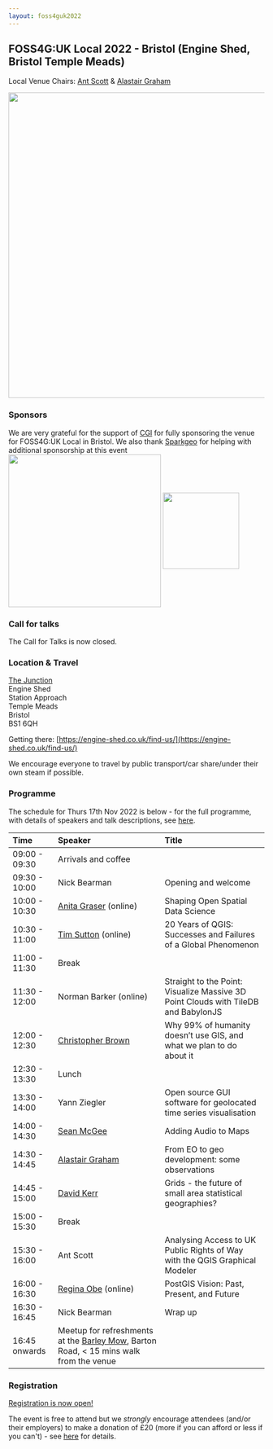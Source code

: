 ```yaml
---
layout: foss4guk2022
---
```


## FOSS4G:UK Local 2022 - Bristol (Engine Shed, Bristol Temple Meads)

Local Venue Chairs: [Ant Scott](https://twitter.com/antscott) & [Alastair Graham](https://twitter.com/ajggeoger)

<img src="images/engineshed.jpeg" width="600" align="middle">

### Sponsors
We are very grateful for the support of [CGI](https://www.cgi.com/en) for fully sponsoring the venue for FOSS4G:UK Local in Bristol. We also thank [Sparkgeo](https://www.sparkgeo.com) for helping with additional sponsorship at this event <br>
[<img src="images/logo_cgi_color.png" width="300" align="middle">](https://www.cgi.com/en)
[<img src="images/sparkgeo-logo-black.png" width="150" align="middle">](https://www.sparkgeo.com)

### Call for talks

The Call for Talks is now closed. 

### Location & Travel
[The Junction](https://www.openstreetmap.org/#map=19/51.44889/-2.58330)<br>
Engine Shed<br>
Station Approach<br>
Temple Meads<br>
Bristol<br>
BS1 6QH<br>

Getting there: [https://engine-shed.co.uk/find-us/](https://engine-shed.co.uk/find-us/)

We encourage everyone to travel by public transport/car share/under their own steam if possible.

### Programme

The schedule for Thurs 17th Nov 2022 is below - for the full programme, with details of speakers and talk descriptions, see [here](https://docs.google.com/spreadsheets/d/1ChtOtqO0PfZ2ckiZqqJxyV3VhP3Xm-WnkJ6NwZ2UVTM).

Time | Speaker | Title
:-----|:-----|:-----
09:00 - 09:30|Arrivals and coffee
09:30 - 10:00|Nick Bearman|Opening and welcome
10:00 - 10:30|[Anita Graser](https://anitagraser.com/) (online) |Shaping Open Spatial Data Science
10:30 - 11:00|[Tim Sutton](https://kartoza.com/the_team/HR-EMP-00002/) (online)| 20 Years of QGIS: Successes and Failures of a Global Phenomenon
11:00 - 11:30| Break
11:30 - 12:00 |Norman Barker (online) | Straight to the Point: Visualize Massive 3D Point Clouds with TileDB and BabylonJS
12:00 - 12:30 |[Christopher Brown](https://youtu.be/5edFlsQ7NGc) | Why 99% of humanity doesn’t use GIS, and what we plan to do about it
12:30 - 13:30 | Lunch
13:30 - 14:00 | Yann Ziegler |	Open source GUI software for geolocated time series visualisation
14:00 - 14:30|[Sean McGee](https://youtu.be/iGxJNvcgm5E) |	Adding Audio to Maps 
14:30 - 14:45 |[Alastair Graham](https://youtu.be/4IyJuFVHw0E)  |From EO to geo development: some observations
14:45 - 15:00 |[David Kerr](https://youtu.be/9G4l-HB9vPc) | Grids - the future of small area statistical geographies?
15:00 - 15:30 | Break
15:30 - 16:00 |Ant Scott |	Analysing Access to UK Public Rights of Way with the QGIS Graphical Modeler
16:00 - 16:30|[Regina Obe](https://twitter.com/reginaobe) (online)|  PostGIS Vision: Past, Present, and Future
16:30 - 16:45|Nick Bearman| Wrap up
16:45 onwards|Meetup for refreshments at the [Barley Mow](https://www.openstreetmap.org/directions?from=&to=51.45330%2C-2.57739#map=19/51.45331/-2.57740), Barton Road, < 15 mins walk from the venue 

### Registration

[Registration is now open!](https://www.eventbrite.co.uk/e/foss4g-uk-local-2022-tickets-405826868087)

The event is free to attend but we *strongly* encourage attendees (and/or their employers) to make a donation of £20 (more if you can afford or less if you can't) - see [here](https://uk.osgeo.org/foss4guk2022local/index.html#registration) for details.
